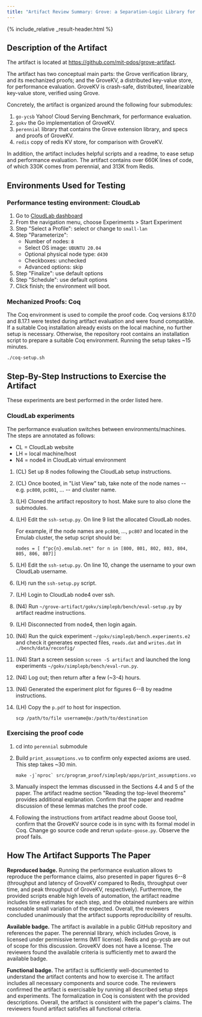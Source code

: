```yaml
---
title: "Artifact Review Summary: Grove: a Separation-Logic Library for Verifying Distributed Systems"
---
```


{% include_relative _result-header.html %}

## Description of the Artifact

The artifact is located at <https://github.com/mit-pdos/grove-artifact>.

The artifact has two conceptual main parts: the Grove verification library, and its mechanized proofs; and the GroveKV, a distributed key-value store, for performance evaluation. GroveKV is crash-safe, distributed, linearizable key-value store, verified using Grove.

Concretely, the artifact is organized around the following four submodules:

1. `go-ycsb` Yahoo! Cloud Serving Benchmark, for performance evaluation. 
2. `gokv` the Go implementation of GroveKV. 
3. `perennial` library that contains the Grove extension library, and specs and proofs of GroveKV. 
4. `redis` copy of redis KV store, for comparison with GroveKV. 

In addition, the artifact includes helpful scripts and a readme, to ease setup and performance evaluation. The artifact contains over 660K lines of code, of which 330K comes from perennial, and 313K from Redis.

## Environments Used for Testing

### Performance testing environment: CloudLab

1. Go to [CloudLab dashboard](https://www.cloudlab.us/login.php)
2. From the navigation menu, choose Experiments > Start Experiment
3. Step "Select a Profile": select or change to `small-lan` 
4. Step "Parameterize":
   - Number of nodes: `8`
   - Select OS image: `UBUNTU 20.04`
   - Optional physical node type: `d430`
   - Checkboxes: unchecked
   - Advanced options: skip
5. Step "Finalize": use default options
6. Step "Schedule": use default options
7. Click finish; the environment will boot.

### Mechanized Proofs: Coq 

The Coq environment is used to compile the proof code. Coq versions 8.17.0 and 8.17.1 were tested during artifact evaluation and were found compatible. If a suitable Coq installation already exists on the local machine, no further setup is necessary. Otherwise, the repository root contains an installation script to prepare a suitable Coq environment. Running the setup takes ~15 minutes.

```
./coq-setup.sh
```

## Step-By-Step Instructions to Exercise the Artifact

These experiments are best performed in the order listed here.

### CloudLab experiments

The performance evaluation switches between environments/machines. The steps are annotated as follows:

- CL = CloudLab website
- LH = local machine/host
- N4 = node4 in CloudLab virtual environment

1. (CL) Set up 8 nodes following the CloudLab setup instructions. 
2. (CL) Once booted, in "List View" tab, take note of the node names -- e.g. `pc800`, `pc801`, ... -- and cluster name.
3. (LH) Cloned the artifact repository to host. Make sure to also clone the submodules.
4. (LH) Edit the `ssh-setup.py`. On line 9 list the allocated CloudLab nodes.

    For example, if the node names are `pc800`, ..., `pc807` and located in the Emulab cluster, the setup script should be:

    ```
    nodes = [ f"pc{n}.emulab.net" for n in [800, 801, 802, 803, 804, 805, 806, 807]]
    ```
   
5. (LH) Edit the `ssh-setup.py`. On line 10, change the username to your own CloudLab username.
6. (LH) run the `ssh-setup.py` script.
7. (LH) Login to CloudLab node4 over ssh.
8. (N4) Run `~/grove-artifact/gokv/simplepb/bench/eval-setup.py` by artifact readme instructions.
9. (LH) Disconnected from node4, then login again.
10. (N4) Run the quick experiment `~/gokv/simplepb/bench.experiments.e2` and check it generates expected files, `reads.dat` and `writes.dat` in `./bench/data/reconfig/`
11. (N4) Start a screen session `screen -S artifact` and launched the long experiments `~/gokv/simplepb/bench/eval-run.py`.
12. (N4) Log out; then return after a few (~3-4) hours.
13. (N4) Generated the experiment plot for figures 6--8 by readme instructions.
14. (LH) Copy the `p.pdf` to host for inspection. 

    ```
    scp /path/to/file username@a:/path/to/destination
    ```

### Exercising the proof code

1. cd into `perennial` submodule
2. Build `print_assumptions.vo` to confirm only expected axioms are used. This step takes ~30 min.

   ```
   make -j`nproc` src/program_proof/simplepb/apps/print_assumptions.vo
   ```
 
3. Manually inspect the lemmas discussed in the Sections 4.4 and 5 of the paper. The artifact readme section "Reading the top-level theorems" provides additional explanation. Confirm that the paper and readme discussion of these lemmas matches the proof code.
4. Following the instructions from artifact readme about Goose tool, confirm that the GroveKV source code is in sync with its formal model in Coq. Change go source code and rerun `update-goose.py`. Observe the proof fails.

## How The Artifact Supports The Paper

**Reproduced badge.** Running the performance evaluation allows to reproduce the performance claims, also presented in paper figures 6--8 (throughput and latency of GroveKV compared to Redis, throughput over time, and peak throughput of GroveKV, respectively). Furthermore, the provided scripts enable high levels of automation, the artifact readme includes time estimates for each step, and the obtained numbers are within reasonable small variation of the expected. Overall, the reviewers concluded unanimously that the artifact supports reproducibility of results.

**Available badge.** The artifact is available in a public GitHub repository and references the paper. The perennial library, which includes Grove, is licensed under permissive terms (MIT license). Redis and go-ycsb are out of scope for this discussion. GroveKV does not have a license. The reviewers found the available criteria is sufficiently met to award the available badge.

**Functional badge.** The artifact is sufficiently well-documented to understand the artifact contents and how to exercise it. The artifact includes all necessary components and source code. The reviewers confirmed the artifact is exercisable by running all described setup steps and experiments. The formalization in Coq is consistent with the provided descriptions. Overall, the artifact is consistent with the paper's claims. The reviewers found artifact satisfies all functional criteria.
